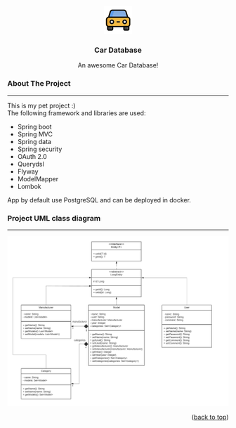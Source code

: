 <a name="readme-top"></a>
<!-- PROJECT LOGO -->
<!--suppress HtmlUnknownAnchorTarget, HtmlDeprecatedAttribute -->
<br />
<div align="center">
  <a href="https://github.com/aikovtun/car-rest-service">
    <img src="src/main/resources/static/img/logo.png" alt="Logo" width="64" height="64">
  </a>

<h3 align="center">Car Database</h3>
  <p align="center">
    An awesome Car Database!
  </p>
</div>

<!-- ABOUT THE PROJECT -->
### About The Project
***
This is my pet project :)  
The following framework and libraries are used:
- Spring boot
- Spring MVC
- Spring data
- Spring security
- OAuth 2.0
- Querydsl
- Flyway
- ModelMapper
- Lombok  

App by default use PostgreSQL and can be deployed in docker.

<!-- UML DIAGRAM -->
### Project UML class diagram
***
<div align="center">
  <img src="src/main/resources/static/img/diagram.png" alt="Diagram">
</div>

<p align="right">(<a href="#readme-top">back to top</a>)</p>